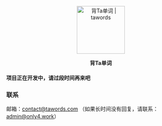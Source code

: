 <p align="center">
  <a href="https://tawords.com" target="_blank">
    <img alt="背Ta单词 | tawords" src="https://images.gitee.com/uploads/images/2021/0808/232650_7ac86c2d_3034480.png" height="128">
  </a>
</p>

<p align="center">
  <b>背Ta单词</b>
</p>

#### 项目正在开发中，请过段时间再来吧


### 联系
邮箱：contact@tawords.com
（如果长时间没有回复，请联系：admin@only4.work）
